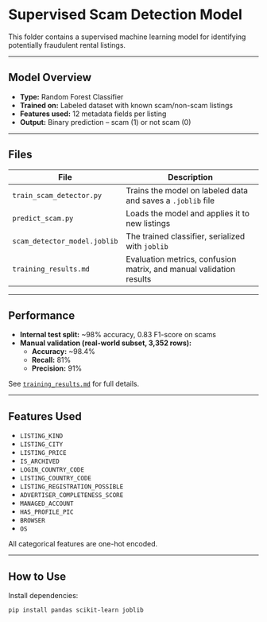 # Supervised Scam Detection Model

This folder contains a supervised machine learning model for identifying potentially fraudulent rental listings.

---

## Model Overview

- **Type:** Random Forest Classifier
- **Trained on:** Labeled dataset with known scam/non-scam listings
- **Features used:** 12 metadata fields per listing
- **Output:** Binary prediction – scam (1) or not scam (0)

---

## Files

| File                        | Description |
|-----------------------------|-------------|
| `train_scam_detector.py`    | Trains the model on labeled data and saves a `.joblib` file |
| `predict_scam.py`           | Loads the model and applies it to new listings |
| `scam_detector_model.joblib`| The trained classifier, serialized with `joblib` |
| `training_results.md`       | Evaluation metrics, confusion matrix, and manual validation results |

---

## Performance

- **Internal test split:** ~98% accuracy, 0.83 F1-score on scams  
- **Manual validation (real-world subset, 3,352 rows):**  
  - **Accuracy:** ~98.4%  
  - **Recall:** 81%  
  - **Precision:** 91%

See [`training_results.md`](training_results.md) for full details.

---

## Features Used

- `LISTING_KIND`
- `LISTING_CITY`
- `LISTING_PRICE`
- `IS_ARCHIVED`
- `LOGIN_COUNTRY_CODE`
- `LISTING_COUNTRY_CODE`
- `LISTING_REGISTRATION_POSSIBLE`
- `ADVERTISER_COMPLETENESS_SCORE`
- `MANAGED_ACCOUNT`
- `HAS_PROFILE_PIC`
- `BROWSER`
- `OS`

All categorical features are one-hot encoded.

---

## How to Use

Install dependencies:

```bash
pip install pandas scikit-learn joblib
